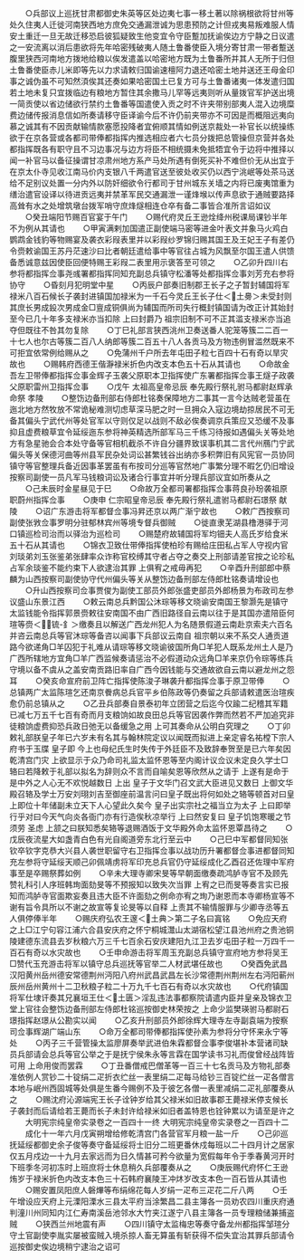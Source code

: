 <!-- { "loadSidebar": true } -->
　　○兵部议上巡抚甘肃都御史朱英等区处边夷七事一移土著以除祸根欲将甘州等处久住夷人迁徙河南狭西地方庶免交通漏泄诚为思患预防之计但戎夷易叛难服人情安土重迁一旦无故迁移恐启彼狐疑致生他变宜令守臣蹔加抚谕俟边方宁静之日议遣之一安流离以消后患欲将先年哈密残破夷人随土鲁番使臣入境分寄甘肃一带者蹔送腹里狭西河南地方拨地给粮以俟发遣盖以哈密地方既为土鲁番所并其人无所于归但土鲁番使臣赤儿米即等先以力求请敕归国谕速檀阿力退还哈密土地并送还王母金印事之诚伪虽不可知然湏俟其还奏如果哈密国土已复方可与土鲁番诸夷一体发遣归国若土地未复只宜拨临边有粮地方暂住其余撒马儿罕等远夷则听从量拨官军护送出境一简贡使以省边储欲行禁约土鲁番等国遣使入贡之时不许夹带别部夷人混入边境糜费边储传报消息信如所奏请移守臣译谕今后不许仍前夹带亦不可因是而概阻远夷向慕之诚其有不因贡献输情款塞愿投降者宜俯顺其情如例送京裁处一补官长以统操练欲于在京各营或各都司带俸都指挥内推选相应者六七员分拨把总管操但京营并各处都指挥既各有职守且不习边事况与边方将臣不相统摄未免抵牾宜令于边将中推择以闻一补官马以备征操谓甘凉肃州地方系产马处所遇有倒死买补不难但价无从出宜于在京太仆寺见收江南马价内支银八千两遣官送至彼处收买仍以西宁洮岷等处茶马送给不足别议处置一分内外以防奸细欲令行都司于甘州城东关墙之内将已废夷馆重为缮治遣官设译以待进贡远夷并禁革军民交通漏泄一谨烽堠以传声息欲于通贼要路择高耸有水之处增筑墩台拨军哨守庶烽燧相连仓卒有备二事皆合准所言诏如议
　　○癸丑端阳节赐百官宴于午门
　　○赐代府灵丘王逊烇绛州税课局课钞半年不为例从其请也
　　○甲寅满剌加国遣正副使端马密等进金叶表文并象马火鸡白鹦鹉金钱豹等物赐宴及袭衣彩叚表里并以彩叚纱罗锦归赐其国王及王妃王子有差仍令赍敕谕国王苏丹茫速沙曰比者朝廷遣给事中等官往占城为风飘至尔国王遣人供馈备悉诚意兹因使臣回便特赐王彩叚二表里用示褒答至可领之
　　○乙卯升四川右参将都指挥佥事尧彧署都指挥同知充副总兵镇守松潘等处都指挥佥事刘芳充右参将协守
　　○昏刻月犯明堂中星
　　○丙辰户部奏旧制郡王长子之子暂封辅国将军禄米八百石候长子袭封进镇国加禄米为一千石今灵丘王长子仕＜土臱＞未受封则其庶长男成鈠次男成金□亶成铜俱尚为辅国而所司失行概封镇国请为改正计其始封至今已几十年多支禄米亦当扣除  上曰封爵乃  祖宗旧制不可不正其滥支禄米亦当追夺但既往不咎其勿复除
　　○丁巳礼部言狭西洮州卫奏送番人驼笼等簇二二百一十七人也尔古等簇二百八人纳郎等簇二百五十八人各贡马及方物违例冒滥然既来不可拒宜依常例给赐从之
　　○免蒲州千户所去年屯田子粒七百四十石有奇以旱灾故也
　　○赐韩府西德王偕瀞禄米折色内改支本色五十石从其请也
　　○命故金吾左卫带俸都指挥佥事金辉子玉袭父原职本卫指挥使广东署都指挥佥事王燧子政袭父原职雷州卫指挥佥事
　　○戊午  太祖高皇帝忌辰  奉先殿行祭礼驸马都尉赵辉承命祭  孝陵
　　○整饬边备刑部右侍郎杜铭奏保障地方二事其一言今达贼老营虽在迤北地方然牧放不常诡秘难测切虑草深马肥之时一旦拥众入寇边境劫掠居民不可无备其偏头宁武代州等处官军以守则仅足以战则不敌必俟奏调京兵策应又恐缓不及事抑且虚费粮草宜令延绥迤东参将神英精选所部军马三千练习待报如遇偏头关等处地方有急星驰会合本处守备等官相机截杀不许自分疆界致误事机其二言代州鴈门宁武偏头等关保德河曲等州县军民杂处词讼甚繁钱谷出纳亦多积弊旧有风宪官一员协同镇守等官整理兵备近因事革罢虽有布按司分巡等官然地广事繁分理不暇乞仍旧增设按察司副使一员凡军马钱粮词讼及诸合行事宜并听分理兵部议宜如所奏从之
　　○己未辰时金星昼见于巳
　　○命故万全都司署都指挥佥事蒋良孙玢袭祖原职蔚州指挥佥事
　　○庚申  仁宗昭皇帝忌辰  奉先殿行祭礼遣驸马都尉石璟祭  献陵
　　○诏广东游击将军都督佥事冯昇还京以两广渐宁故也
　　○敕广西按察司副使张敩佥事罗明分驻郁林宾州等境专督兵御贼
　　○徙直隶芜湖县橹港驿于河口镇巡检司治而以驿治为巡检司
　　○赐楚府故辅国将军均钿夫人高氏岁给食米五十石从其请也
　　○锦衣卫致仕带俸指挥使柏珍有赐给庄田私占军人守视内官刘琰弟刘玉张鉴弟张肆率众诈称官校缚其守者占夺之奏交上刑部请差官按之论珍私占军余琰鉴不能约束下人欲逮治其罪  上俱宥之戒毋再犯
　　○辛酉升刑部郎中蔡麟为山西按察司副使协守代州偏头等关从整饬边备刑部左侍郎杜铭奏请增设也
　　○升山西按察司佥事贾俊为副使工部员外郎张盛吏部员外郎杨景为布政司左参议盛山东景江西
　　○敕云南总兵黔国公沐琮等移文晓谕安南国王黎灏先是镇守太监钱能令指挥郭景赍敕往安南国不由广西旧路径自云南以往于是其国亦遣陪臣何瑄等赍＜锍-釒＞缴奏且以解送广西龙州犯人为名随景假道云南赴京索夫六百名并咨云南总兵等官沐琮等备咨以闻事下兵部议云南自  祖宗朝以来不系交人通贡道路今欲递角□羊囚犯于礼难从请琮等移文晓谕彼国所角□羊犯人既系龙州土人是乃广西所辖地方宜角□羊广西监候奏请惩治不必假道动众远角□羊来京仍令琮等练兵守境以备不虞从之盖安南贡路旧率自广西今因钱能与交通故欲自云南以避龙州之怨耳
　　○癸亥命宣府前卫阵亡指挥使陈浚子琳袭升都指挥佥事于原卫带俸
　　○总镇两广太监陈瑄乞还南京餋病总兵官平乡伯陈政等仍奏留之兵部请敕遣医治瑄疾愈仍前总镇从之
　　○乙丑兵部奏自景泰初年立团营之后迄今仅踰二纪稽其军籍已减七万五千七百有奇而月支粮饷如故良田总兵等官因袭作弊而然若不严加追究非徒粮饷虚费抑恐兵政日弛无以备缓急之用  上可其奏命从公明白究理之
　　○丁卯敕礼部朕皇子年已六岁未有名其与翰林院定议以闻既而拟进上亲定睿名祐樘下宗人府书于玉牒  皇子即  今上也母纪氏生时失传于外廷臣不及致辞奉贺至是已六年矣因乾清宫门灾  上欲显示于众乃命司礼监太监怀恩等至内阁计议佥议未定良久学士□辂曰若降敕于礼部以拟名为辞则众不言而自喻矣恩等欣然从之请于  上遂有是命于是中外之人心无不欢悦越数日  上出  皇子于文华门召文武大臣进见又数日  上御文华殿召辂及学士万安刘珝刘吉至御座前温言问曰皇子既出将何如处之辂等顿首对曰皇上即位十年储副未立天下人心望此久矣今  皇子出实宗社之福当立为太子  上曰即举行乎对曰今天气向炎各衙门亦有行造俟秋凉举行  上曰然安复曰  皇子饥饱寒暖之节须劳  圣虑  上颔之曰朕知悉矣辂等退赐酒饭于文华殿外命太监怀恩覃昌待之
　　○戊辰夜流星大如盏青白色有光自阁道旁东北行至云中
　　○己巳中军都督同知张钦卒钦字克恭大兴县人袭世职留守右卫指挥佥事以战功历升署都督佥事进都督同知充左参将守延绥天顺己卯佩靖虏将军印充总兵官仍守延绥成化乙酉召还佐理中军府事至是卒赐祭葬如例
　　○辛未大理寺卿宋旻等早朝面缴奏疏鸿胪寺官不及顾先赞礼科引人序班韩珣面劾旻等不预报知以致失次当罪  上宥之已而旻等奏言实已报知而鸿胪寺官面欺妄奏且违大臣不许面劾之例命亦宥之珣乃谢恩而本寺卿杨宣等不谢有旨令具所以不谢之故宣等复论旻等以自释  上责其不输情服罪与少卿寺丞等五人俱停俸半年
　　○赐庆府弘农王邃＜土典＞第二子名曰寘铭
　　○免应天府之上□江宁句容江浦六合县安庆府之怀宁桐城灊山太湖宿松望江县池州府之贵池铜陵建德东流县去岁秋粮六万三千七百余石安庆建阳九江卫去岁屯田子粒一万四千一百石有奇以水灾故也
　　○壬申命游击将军周玉充副总兵镇守宣府地方参将吴王□赞代玉充游击将军以镇守总兵巡抚等官举二人材武堪任故也
　　○癸酉免武昌汉阳黄州岳州德安常德荆州沔阳八府州武昌武昌左长沙常德荆州荆州左右沔阳蕲州辰州岳州黄州十二卫秋粮子粒二十万九千七百石有奇以水灾故也
　　○代府镇国将军仕埭讦奏其兄襄垣王仕＜土匮＞淫乱违法事都察院请遣内臣并皇亲及锦衣卫堂上官往会整饬边备刑部左侍郎杜铭巡按御史林荣按之  上命少监樊瑛驸马都尉石璟指挥赵璟从公勘实以闻
　　○乙亥升刑部员外郎徐辉大理寺左寺副袁端为按察司佥事辉湖广端山东
　　○命万全都司带俸都指挥使孙素为参将分守怀来永宁等处
　　○丙子三千营管操太监廖屏奏举武进伯朱霖都督佥事李俊堪补本营诸司缺员兵部请会总兵等官公举之于是抚宁侯朱永等言霖在国学读书习礼而俊曾经战阵皆可用  上命用俊而罢霖
　　○丁丑番僧戒巴僧革等一百三十七名贡马及方物礼部奏准依例人赏钞二十锭绢二疋折衣纻丝一表里绢二疋每马给钞三百锭纻丝一疋各僧言本地与岷州西固城等处俱是生番今赐例不及于彼乞各僧一表里减绢二疋礼部覆奏从之
　　○赐沈府沁源端宪王长子诠钟岁给其父禄米如旧故事郡王薨禄米停支候长子袭封而后请给若王薨而长子未封许给禄米如旧者盖特恩也铨钟累以为请至是许之
　　大明宪宗纯皇帝实录卷之一百四十一终
大明宪宗纯皇帝实录卷之一百四十二
　　成化十一年六月戊寅朔增给修乾清宫门各营官军月粮一盐一斤
　　○己卯巡抚延绥都御史余子俊等奏守备延绥将士旧分二班更番休戍每班以二十四月计之居家仅五月戍边一十九月去家远而为日久情甚可矜今欲量为宽假每年令于季春黄河开时下班季冬河初冻时上班庶将士休息稍久兵部覆奏从之
　　○庚辰赐代府怀仁王逊烠岁于禄米折色内改支本色三十石韩府襄陵王冲炑岁改支本色一百石皆从其请也
　　○赐安置凤阳庶人磐熚等布绢绵花每人岁绢一疋布三疋花二斤八两
　　○壬午增设应天府上元溧阳溧水三县太平府当涂繁昌二县主簿各一员劝农四川重庆府通判潼川州同知内江仁寿南溪岳池邻水大竹夹江遂宁八县主簿各一员专理粮储兼捕盗贼
　　○狭西兰州地震有声
　　○四川镇守太监梅忠等奏守备龙州都指挥邹瑄分守土官副使李胤实屡被蛮贼入境杀掠人畜无算虽有斩获得不偿失宜治其罪兵部请令巡按御史俟边境稍宁逮治之诏可
